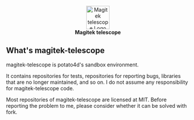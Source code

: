 <p align="center">
  <img width="64 height="64" src="https://github.com/magitek-telescope.png" alt="Magitek telescope Logo"><br>
  <span>
    <b>
      Magitek telescope
    </b>
  </span>
</p>

## What's magitek-telescope

magitek-telescope is potato4d's sandbox environment.

It contains repositories for tests, repositories for reporting bugs, libraries that are no longer maintained, and so on.
I do not assume any responsibility for magitek-telescope code.

Most repositories of magitek-telescope are licensed at MIT.
Before reporting the problem to me, please consider whether it can be solved with fork.
